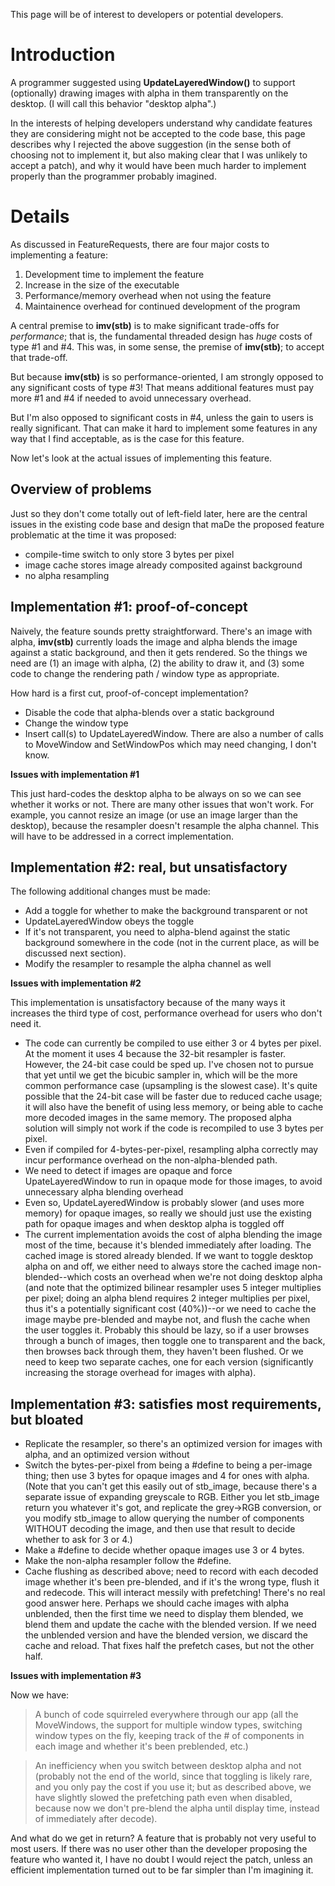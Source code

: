 This page will be of interest to developers or potential developers.

# Introduction #

A programmer suggested using **UpdateLayeredWindow()** to support
(optionally) drawing images with alpha in them transparently on the desktop.
(I will call this behavior "desktop alpha".)

In the interests of helping developers understand why candidate features they
are considering might not be accepted to the code base, this page
describes why I rejected the above suggestion (in
the sense both of choosing not to implement it, but also making
clear that I was unlikely to accept a patch), and why it would have
been much harder to implement properly than the programmer probably imagined.

# Details #

As discussed in FeatureRequests, there are four major costs to
implementing a feature:
  1. Development time to implement the feature
  1. Increase in the size of the executable
  1. Performance/memory overhead when not using the feature
  1. Maintainence overhead for continued development of the program

A central premise to **imv(stb)** is to make significant trade-offs
for _performance_; that is, the fundamental threaded design has _huge_
costs of type #1 and #4. This was, in some sense, the premise of **imv(stb)**;
to accept that trade-off.

But because **imv(stb)** is so performance-oriented, I am strongly
opposed to any significant costs of type #3! That means additional
features must pay more #1 and #4 if needed to avoid unnecessary
overhead.

But I'm also opposed to significant costs in #4, unless the gain
to users is really significant. That can make it hard to implement
some features in any way that I find acceptable, as is the case
for this feature.

Now let's look at the actual issues of implementing this feature.

## Overview of problems ##

Just so they don't come totally out of left-field later, here are
the central issues in the existing code base and design that maDe
the proposed feature problematic at the time it was proposed:
  * compile-time switch to only store 3 bytes per pixel
  * image cache stores image already composited against background
  * no alpha resampling

## Implementation #1: proof-of-concept ##

Naively, the feature sounds pretty straightforward. There's an image
with alpha, **imv(stb)** currently loads the image and alpha blends
the image against a static background, and then it gets rendered.
So the things we need are (1) an image with alpha, (2) the ability
to draw it, and (3) some code to change the rendering path / window
type as appropriate.

How hard is a first cut, proof-of-concept implementation?

  * Disable the code that alpha-blends over a static background
  * Change the window type
  * Insert call(s) to UpdateLayeredWindow. There are also a number of calls to MoveWindow and SetWindowPos which may need changing, I don't know.

**Issues with implementation #1**

This just hard-codes the desktop alpha to be always on so we can see whether
it works or not. There are many other issues that won't work. For example,
you cannot resize an image (or use an image larger than the desktop),
because the resampler doesn't resample the alpha channel. This will
have to be addressed in a correct implementation.

## Implementation #2: real, but unsatisfactory ##

The following additional changes must be made:

  * Add a toggle for whether to make the background transparent or not
  * UpdateLayeredWindow obeys the toggle
  * If it's not transparent, you need to alpha-blend against the static background somewhere in the code (not in the current place, as will be discussed next section).
  * Modify the resampler to resample the alpha channel as well

**Issues with implementation #2**

This implementation is unsatisfactory because of the many ways it
increases the third type of cost, performance overhead for users
who don't need it.

  * The code can currently be compiled to use either 3 or 4 bytes per pixel. At the moment it uses 4 because the 32-bit resampler is faster. However, the 24-bit case could be sped up. I've chosen not to pursue that yet until we get the bicubic sampler in, which will be the more common performance case (upsampling is the slowest case). It's quite possible that the 24-bit case will be faster due to reduced cache usage; it will also have the benefit of using less memory, or being able to cache more decoded images in the same memory. The proposed alpha solution will simply not work if the code is recompiled to use 3 bytes per pixel.
  * Even if compiled for 4-bytes-per-pixel, resampling alpha correctly may incur performance overhead on the non-alpha-blended path.
  * We need to detect if images are opaque and force UpateLayeredWindow to run in opaque mode for those images, to avoid unnecessary alpha blending overhead
  * Even so, UpdateLayeredWindow is probably slower (and uses more memory) for opaque images, so really we should just use the existing path for opaque images and when desktop alpha is toggled off
  * The current implementation avoids the cost of alpha blending the image most of the time, because it's blended immediately after loading. The cached image is stored already blended. If we want to toggle desktop alpha on and off, we either need to always store the cached image non-blended--which costs an overhead when we're not doing desktop alpha (and note that the optimized bilinear resampler uses 5 integer multiplies per pixel; doing an alpha blend requires 2 integer multiplies per pixel, thus it's a potentially significant cost (40%))--or we need to cache the image maybe pre-blended and maybe not, and flush the cache when the user toggles it. Probably this should be lazy, so if a user browses through a bunch of images, then toggle one to transparent and the back, then browses back through them, they haven't been flushed. Or we need to keep two separate caches, one for each version (significantly increasing the storage overhead for images with alpha).

## Implementation #3: satisfies most requirements, but bloated ##

  * Replicate the resampler, so there's an optimized version for images with alpha, and an optimized version without
  * Switch the bytes-per-pixel from being a #define to being a per-image thing; then use 3 bytes for opaque images and 4 for ones with alpha. (Note that you can't get this easily out of stb\_image, because there's a separate issue of expanding greyscale to RGB. Either you let stb\_image return you whatever it's got, and replicate the grey->RGB conversion, or you modify stb\_image to allow querying the number of components WITHOUT decoding the image, and then use that result to decide whether to ask for 3 or 4.)
  * Make a #define to decide whether opaque images use 3 or 4 bytes.
  * Make the non-alpha resampler follow the #define.
  * Cache flushing as described above; need to record with each decoded image whether it's been pre-blended, and if it's the wrong type, flush it and redecode. This will interact messily with prefetching! There's no real good answer here. Perhaps we should cache images with alpha unblended, then the first time we need to display them blended, we blend them and update the cache with the blended version. If we need the unblended version and have the blended version, we discard the cache and reload. That fixes half the prefetch cases, but not the other half.

**Issues with implementation #3**

Now we have:

> A bunch of code squirreled everywhere through our app (all the MoveWindows,
> the support for multiple window types, switching window types on the fly,
> keeping track of the # of components in each image and whether it's been preblended, etc.)

> An inefficiency when you switch between desktop alpha and not (probably not the end of the world, since that toggling is likely rare, and you only pay the cost if you use it; but as described above, we have slightly slowed the prefetching path even when disabled, because now we don't pre-blend the alpha until display time, instead of immediately after decode).

And what do we get in return? A feature that is probably not very useful to most users. If there was no user other than the developer proposing the feature who wanted it, I have no doubt I would reject the patch, unless an efficient implementation turned out to be far simpler than I'm imagining it.